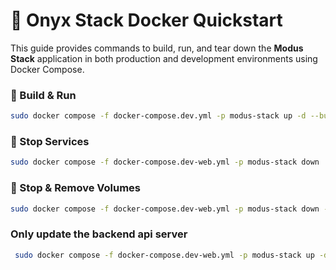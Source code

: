 # 🐳 Onyx Stack Docker Quickstart

This guide provides commands to build, run, and tear down the **Modus Stack** application in both production and development environments using Docker Compose.

### 🔧 Build & Run

```bash
sudo docker compose -f docker-compose.dev.yml -p modus-stack up -d --build --force-recreate
```

### 🛑 Stop Services

```bash
sudo docker compose -f docker-compose.dev-web.yml -p modus-stack down
```

### 🧹 Stop & Remove Volumes

```bash
sudo docker compose -f docker-compose.dev-web.yml -p modus-stack down -v
```

### Only update the backend api server

```bash
 sudo docker compose -f docker-compose.dev-web.yml -p modus-stack up -d --build api_server
```
